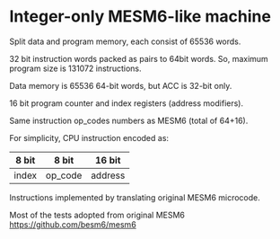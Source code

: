 # Integer-only MESM6-like machine

Split data and program memory, each consist of 65536 words.

32 bit instruction words packed as pairs to 64bit words. So, maximum program size is 131072 instructions. 

Data memory is 65536 64-bit words, but ACC is 32-bit only.

16 bit program counter and index registers (address modifiers).

Same instruction op_codes numbers as MESM6 (total of 64+16).

For simplicity, CPU instruction encoded as:

| 8 bit | 8 bit | 16 bit |
|---|---|---|
| index | op_code | address |

Instructions implemented by translating original MESM6 microcode.

Most of the tests adopted from original MESM6 https://github.com/besm6/mesm6
